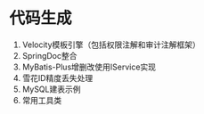 # 代码生成

1. Velocity模板引擎（包括权限注解和审计注解框架）
2. SpringDoc整合
3. MyBatis-Plus增删改使用IService实现
4. 雪花ID精度丢失处理
5. MySQL建表示例
6. 常用工具类
